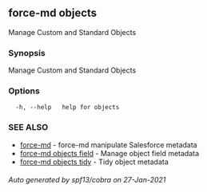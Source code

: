 ## force-md objects

Manage Custom and Standard Objects

### Synopsis

Manage Custom and Standard Objects

### Options

```
  -h, --help   help for objects
```

### SEE ALSO

* [force-md](force-md.md)	 - force-md manipulate Salesforce metadata
* [force-md objects field](force-md_objects_field.md)	 - Manage object field metadata
* [force-md objects tidy](force-md_objects_tidy.md)	 - Tidy object metadata

###### Auto generated by spf13/cobra on 27-Jan-2021
